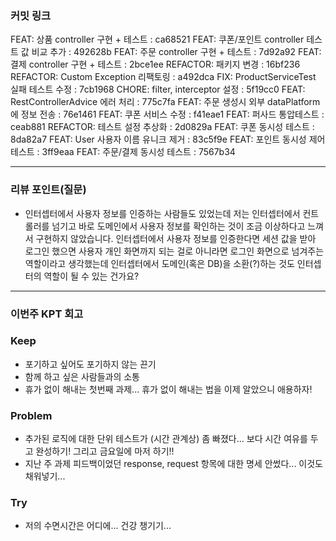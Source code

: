 ### **커밋 링크**

FEAT: 상품 controller 구현 + 테스트 : ca68521
FEAT: 쿠폰/포인트 controller 테스트 값 비교 추가 : 492628b
FEAT: 주문 controller 구현 + 테스트 : 7d92a92
FEAT: 결제 controller 구현 + 테스트 : 2bce1ee
REFACTOR: 패키지 변경 : 16bf236
REFACTOR: Custom Exception 리팩토링 : a492dca
FIX: ProductServiceTest 실패 테스트 수정 : 7cb1968
CHORE: filter, interceptor 설정 : 5f19cc0
FEAT: RestControllerAdvice 에러 처리 : 775c7fa
FEAT: 주문 생성시 외부 dataPlatform에 정보 전송 : 76e1461
FEAT: 쿠폰 서비스 수정 : f41eae1
FEAT: 퍼사드 통압테스트 : ceab881
REFACTOR: 테스트 설정 추상화 : 2d0829a
FEAT: 쿠폰 동시성 테스트 : 8da82a7
FEAT: User 사용자 이름 유니크 제거 : 83c5f9e
FEAT: 포인트 동시성 제어 테스트 : 3ff9eaa
FEAT: 주문/결제 동시성 테스트 : 7567b34



---
### **리뷰 포인트(질문)**

- 인터셉터에서 사용자 정보를 인증하는 사람들도 있었는데 저는 인터셉터에서 컨트롤러를 넘기고 바로 도메인에서 사용자 정보를 확인하는 것이 조금 이상하다고 느껴서 구현하지 않았습니다. 인터셉터에서 사용자 정보를 인증한다면 세션 값을 받아 로그인 했으면 사용자 개인 화면까지 되는 걸로 아니라면 로그인 화면으로 넘겨주는 역할이라고 생각했는데 인터셉터에서 도메인(혹은 DB)을 소환(?)하는 것도 인터셉터의 역할이 될 수 있는 건가요?



---
### **이번주 KPT 회고**

### Keep
<!-- 유지해야 할 좋은 점 -->
- 포기하고 싶어도 포기하지 않는 끈기
- 함께 하고 싶은 사람들과의 소통
- 휴가 없이 해내는 첫번째 과제... 휴가 없이 해내는 법을 이제 알았으니 애용하자!

### Problem
<!--개선이 필요한 점-->
- 추가된 로직에 대한 단위 테스트가 (시간 관계상) 좀 빠졌다... 보다 시간 여유를 두고 완성하기! 그리고 금요일에 마저 하기!!
- 지난 주 과제 피드백이었던 response, request 항목에 대한 명세 안썼다... 이것도 채워넣기...


### Try
<!-- 새롭게 시도할 점 -->
- 저의 수면시간은 어디에... 건강 챙기기...
